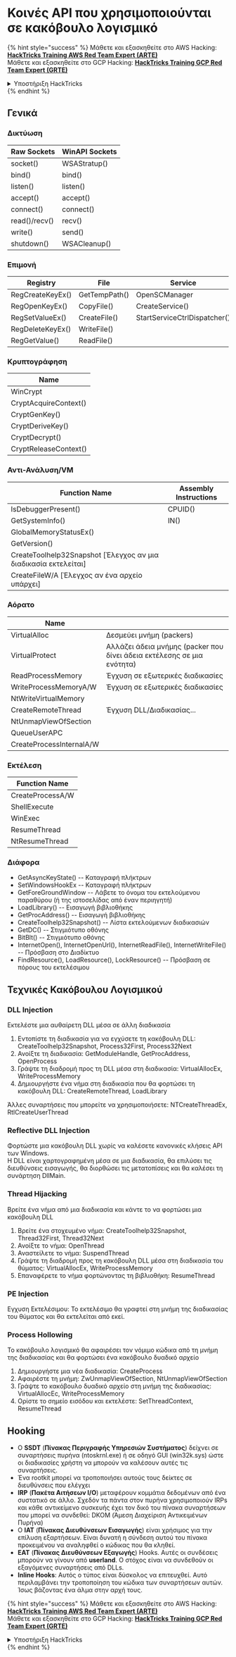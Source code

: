 # Κοινές API που χρησιμοποιούνται σε κακόβουλο λογισμικό

{% hint style="success" %}
Μάθετε και εξασκηθείτε στο AWS Hacking:<img src="/.gitbook/assets/arte.png" alt="" data-size="line">[**HackTricks Training AWS Red Team Expert (ARTE)**](https://training.hacktricks.xyz/courses/arte)<img src="/.gitbook/assets/arte.png" alt="" data-size="line">\
Μάθετε και εξασκηθείτε στο GCP Hacking: <img src="/.gitbook/assets/grte.png" alt="" data-size="line">[**HackTricks Training GCP Red Team Expert (GRTE)**<img src="/.gitbook/assets/grte.png" alt="" data-size="line">](https://training.hacktricks.xyz/courses/grte)

<details>

<summary>Υποστήριξη HackTricks</summary>

* Ελέγξτε τα [**σχέδια συνδρομής**](https://github.com/sponsors/carlospolop)!
* **Εγγραφείτε στην** 💬 [**ομάδα Discord**](https://discord.gg/hRep4RUj7f) ή στην [**ομάδα telegram**](https://t.me/peass) ή **ακολουθήστε** μας στο **Twitter** 🐦 [**@hacktricks\_live**](https://twitter.com/hacktricks\_live)**.**
* **Μοιραστείτε κόλπα hacking υποβάλλοντας PRs στα** [**HackTricks**](https://github.com/carlospolop/hacktricks) και [**HackTricks Cloud**](https://github.com/carlospolop/hacktricks-cloud) github repos.

</details>
{% endhint %}

## Γενικά

### Δικτύωση

| Raw Sockets   | WinAPI Sockets |
| ------------- | -------------- |
| socket()      | WSAStratup()   |
| bind()        | bind()         |
| listen()      | listen()       |
| accept()      | accept()       |
| connect()     | connect()      |
| read()/recv() | recv()         |
| write()       | send()         |
| shutdown()    | WSACleanup()   |

### Επιμονή

| Registry         | File          | Service                      |
| ---------------- | ------------- | ---------------------------- |
| RegCreateKeyEx() | GetTempPath() | OpenSCManager                |
| RegOpenKeyEx()   | CopyFile()    | CreateService()              |
| RegSetValueEx()  | CreateFile()  | StartServiceCtrlDispatcher() |
| RegDeleteKeyEx() | WriteFile()   |                              |
| RegGetValue()    | ReadFile()    |                              |

### Κρυπτογράφηση

| Name                  |
| --------------------- |
| WinCrypt              |
| CryptAcquireContext() |
| CryptGenKey()         |
| CryptDeriveKey()      |
| CryptDecrypt()        |
| CryptReleaseContext() |

### Αντι-Ανάλυση/VM

| Function Name                                             | Assembly Instructions |
| --------------------------------------------------------- | --------------------- |
| IsDebuggerPresent()                                       | CPUID()               |
| GetSystemInfo()                                           | IN()                  |
| GlobalMemoryStatusEx()                                    |                       |
| GetVersion()                                              |                       |
| CreateToolhelp32Snapshot \[Έλεγχος αν μια διαδικασία εκτελείται] |                       |
| CreateFileW/A \[Έλεγχος αν ένα αρχείο υπάρχει]            |                       |

### Αόρατο

| Name                     |                                                                            |
| ------------------------ | -------------------------------------------------------------------------- |
| VirtualAlloc             | Δεσμεύει μνήμη (packers)                                                  |
| VirtualProtect           | Αλλάζει άδεια μνήμης (packer που δίνει άδεια εκτέλεσης σε μια ενότητα)    |
| ReadProcessMemory        | Έγχυση σε εξωτερικές διαδικασίες                                          |
| WriteProcessMemoryA/W    | Έγχυση σε εξωτερικές διαδικασίες                                          |
| NtWriteVirtualMemory     |                                                                            |
| CreateRemoteThread       | Έγχυση DLL/Διαδικασίας...                                                |
| NtUnmapViewOfSection     |                                                                            |
| QueueUserAPC             |                                                                            |
| CreateProcessInternalA/W |                                                                            |

### Εκτέλεση

| Function Name    |
| ---------------- |
| CreateProcessA/W |
| ShellExecute     |
| WinExec          |
| ResumeThread     |
| NtResumeThread   |

### Διάφορα

* GetAsyncKeyState() -- Καταγραφή πλήκτρων
* SetWindowsHookEx -- Καταγραφή πλήκτρων
* GetForeGroundWindow -- Λάβετε το όνομα του εκτελούμενου παραθύρου (ή της ιστοσελίδας από έναν περιηγητή)
* LoadLibrary() -- Εισαγωγή βιβλιοθήκης
* GetProcAddress() -- Εισαγωγή βιβλιοθήκης
* CreateToolhelp32Snapshot() -- Λίστα εκτελούμενων διαδικασιών
* GetDC() -- Στιγμιότυπο οθόνης
* BitBlt() -- Στιγμιότυπο οθόνης
* InternetOpen(), InternetOpenUrl(), InternetReadFile(), InternetWriteFile() -- Πρόσβαση στο Διαδίκτυο
* FindResource(), LoadResource(), LockResource() -- Πρόσβαση σε πόρους του εκτελέσιμου

## Τεχνικές Κακόβουλου Λογισμικού

### DLL Injection

Εκτελέστε μια αυθαίρετη DLL μέσα σε άλλη διαδικασία

1. Εντοπίστε τη διαδικασία για να εγχύσετε τη κακόβουλη DLL: CreateToolhelp32Snapshot, Process32First, Process32Next
2. Ανοίξτε τη διαδικασία: GetModuleHandle, GetProcAddress, OpenProcess
3. Γράψτε τη διαδρομή προς τη DLL μέσα στη διαδικασία: VirtualAllocEx, WriteProcessMemory
4. Δημιουργήστε ένα νήμα στη διαδικασία που θα φορτώσει τη κακόβουλη DLL: CreateRemoteThread, LoadLibrary

Άλλες συναρτήσεις που μπορείτε να χρησιμοποιήσετε: NTCreateThreadEx, RtlCreateUserThread

### Reflective DLL Injection

Φορτώστε μια κακόβουλη DLL χωρίς να καλέσετε κανονικές κλήσεις API των Windows.\
Η DLL είναι χαρτογραφημένη μέσα σε μια διαδικασία, θα επιλύσει τις διευθύνσεις εισαγωγής, θα διορθώσει τις μετατοπίσεις και θα καλέσει τη συνάρτηση DllMain.

### Thread Hijacking

Βρείτε ένα νήμα από μια διαδικασία και κάντε το να φορτώσει μια κακόβουλη DLL

1. Βρείτε ένα στοχευμένο νήμα: CreateToolhelp32Snapshot, Thread32First, Thread32Next
2. Ανοίξτε το νήμα: OpenThread
3. Αναστείλετε το νήμα: SuspendThread
4. Γράψτε τη διαδρομή προς τη κακόβουλη DLL μέσα στη διαδικασία του θύματος: VirtualAllocEx, WriteProcessMemory
5. Επαναφέρετε το νήμα φορτώνοντας τη βιβλιοθήκη: ResumeThread

### PE Injection

Εγχυση Εκτελέσιμου: Το εκτελέσιμο θα γραφτεί στη μνήμη της διαδικασίας του θύματος και θα εκτελείται από εκεί.

### Process Hollowing

Το κακόβουλο λογισμικό θα αφαιρέσει τον νόμιμο κώδικα από τη μνήμη της διαδικασίας και θα φορτώσει ένα κακόβουλο δυαδικό αρχείο

1. Δημιουργήστε μια νέα διαδικασία: CreateProcess
2. Αφαιρέστε τη μνήμη: ZwUnmapViewOfSection, NtUnmapViewOfSection
3. Γράψτε το κακόβουλο δυαδικό αρχείο στη μνήμη της διαδικασίας: VirtualAllocEc, WriteProcessMemory
4. Ορίστε το σημείο εισόδου και εκτελέστε: SetThreadContext, ResumeThread

## Hooking

* Ο **SSDT** (**Πίνακας Περιγραφής Υπηρεσιών Συστήματος**) δείχνει σε συναρτήσεις πυρήνα (ntoskrnl.exe) ή σε οδηγό GUI (win32k.sys) ώστε οι διαδικασίες χρήστη να μπορούν να καλέσουν αυτές τις συναρτήσεις.
* Ένα rootkit μπορεί να τροποποιήσει αυτούς τους δείκτες σε διευθύνσεις που ελέγχει
* **IRP** (**Πακέτα Αιτήσεων I/O**) μεταφέρουν κομμάτια δεδομένων από ένα συστατικό σε άλλο. Σχεδόν τα πάντα στον πυρήνα χρησιμοποιούν IRPs και κάθε αντικείμενο συσκευής έχει τον δικό του πίνακα συναρτήσεων που μπορεί να συνδεθεί: DKOM (Άμεση Διαχείριση Αντικειμένων Πυρήνα)
* Ο **IAT** (**Πίνακας Διευθύνσεων Εισαγωγής**) είναι χρήσιμος για την επίλυση εξαρτήσεων. Είναι δυνατή η σύνδεση αυτού του πίνακα προκειμένου να αναληφθεί ο κώδικας που θα κληθεί.
* **EAT** (**Πίνακας Διευθύνσεων Εξαγωγής**) Hooks. Αυτές οι συνδέσεις μπορούν να γίνουν από **userland**. Ο στόχος είναι να συνδεθούν οι εξαγόμενες συναρτήσεις από DLLs.
* **Inline Hooks**: Αυτός ο τύπος είναι δύσκολος να επιτευχθεί. Αυτό περιλαμβάνει την τροποποίηση του κώδικα των συναρτήσεων αυτών. Ίσως βάζοντας ένα άλμα στην αρχή τους.

{% hint style="success" %}
Μάθετε και εξασκηθείτε στο AWS Hacking:<img src="/.gitbook/assets/arte.png" alt="" data-size="line">[**HackTricks Training AWS Red Team Expert (ARTE)**](https://training.hacktricks.xyz/courses/arte)<img src="/.gitbook/assets/arte.png" alt="" data-size="line">\
Μάθετε και εξασκηθείτε στο GCP Hacking: <img src="/.gitbook/assets/grte.png" alt="" data-size="line">[**HackTricks Training GCP Red Team Expert (GRTE)**<img src="/.gitbook/assets/grte.png" alt="" data-size="line">](https://training.hacktricks.xyz/courses/grte)

<details>

<summary>Υποστήριξη HackTricks</summary>

* Ελέγξτε τα [**σχέδια συνδρομής**](https://github.com/sponsors/carlospolop)!
* **Εγγραφείτε στην** 💬 [**ομάδα Discord**](https://discord.gg/hRep4RUj7f) ή στην [**ομάδα telegram**](https://t.me/peass) ή **ακολουθήστε** μας στο **Twitter** 🐦 [**@hacktricks\_live**](https://twitter.com/hacktricks\_live)**.**
* **Μοιραστείτε κόλπα hacking υποβάλλοντας PRs στα** [**HackTricks**](https://github.com/carlospolop/hacktricks) και [**HackTricks Cloud**](https://github.com/carlospolop/hacktricks-cloud) github repos.

</details>
{% endhint %}
